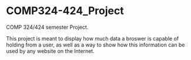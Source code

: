 # COMP324-424_Project
COMP 324/424 semester Project.

This project is meant to display how much data a broswer is capable of holding from a user, as well as a way to show how this information can be used by any website on the Internet.
